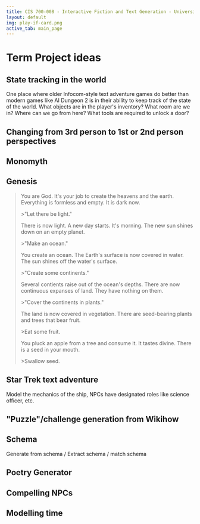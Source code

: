 ```yaml
---
title: CIS 700-008 - Interactive Fiction and Text Generation - University of Pennsylvania
layout: default
img: play-if-card.png
active_tab: main_page 
---
```


# Term Project ideas

## State tracking in the world

One place where older Infocom-style text adventure games do better than modern games like  AI Dungeon 2 is in their ability to keep track of the state of the world.  What objects are in the player's inventory?  What room are we in?  Where can we go from here? What tools are required to unlock a door?

## Changing from 3rd person to 1st or 2nd person perspectives



## Monomyth



## Genesis

> You are God.  It's your job to create the heavens and the earth. Everything is formless and empty.  It is dark now.
>
> \>"Let there be light." 
>
> There is now light.  A new day starts.  It's morning.  The new sun shines down on an empty planet. 
>
> \>"Make an ocean."
>
> You create an ocean.  The Earth's surface is now covered in water.  The sun shines off the water's surface.  
>
> \>"Create some continents."
> 
> Several contients raise out of the ocean's depths.  There are now continuous expanses of land.  They have nothing on them.
>
> \>"Cover the continents in plants."
>
> The land is now covered in vegetation.  There are seed-bearing plants and trees that bear fruit. 
>
> \>Eat some fruit.
>
> You pluck an apple from a tree and consume it.  It tastes divine. There is a seed in your mouth.
>
> \>Swallow seed.


## Star Trek text adventure 

Model the mechanics of the ship, NPCs have designated roles like science officer, etc.

## "Puzzle"/challenge generation from Wikihow 

## Schema

Generate from schema / Extract schema / match schema

## Poetry Generator

## Compelling NPCs

## Modelling time